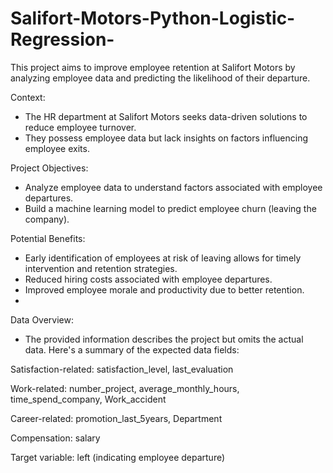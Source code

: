 # Salifort-Motors-Python-Logistic-Regression-

This project aims to improve employee retention at Salifort Motors by analyzing employee data and predicting the likelihood of their departure.

Context:

* The HR department at Salifort Motors seeks data-driven solutions to reduce employee turnover.
* They possess employee data but lack insights on factors influencing employee exits.

Project Objectives:

* Analyze employee data to understand factors associated with employee departures.
* Build a machine learning model to predict employee churn (leaving the company).

Potential Benefits:

* Early identification of employees at risk of leaving allows for timely intervention and retention strategies.
* Reduced hiring costs associated with employee departures.
* Improved employee morale and productivity due to better retention.
* 
Data Overview:

* The provided information describes the project but omits the actual data. Here's a summary of the expected data fields:

Satisfaction-related: satisfaction_level, last_evaluation

Work-related: number_project, average_monthly_hours, time_spend_company, Work_accident

Career-related: promotion_last_5years, Department

Compensation: salary

Target variable: left (indicating employee departure)
